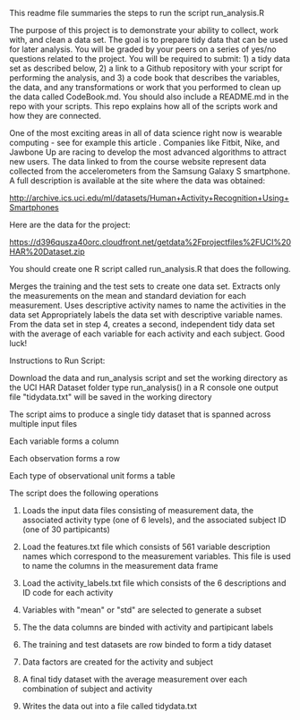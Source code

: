 This readme file summaries the steps to run the script run_analysis.R

The purpose of this project is to demonstrate your ability to collect, work with, and clean a data set. The goal is to prepare tidy data that can be used for later analysis. You will be graded by your peers on a series of yes/no questions related to the project. You will be required to submit: 1) a tidy data set as described below, 2) a link to a Github repository with your script for performing the analysis, and 3) a code book that describes the variables, the data, and any transformations or work that you performed to clean up the data called CodeBook.md. You should also include a README.md in the repo with your scripts. This repo explains how all of the scripts work and how they are connected.

One of the most exciting areas in all of data science right now is wearable computing - see for example this article . Companies like Fitbit, Nike, and Jawbone Up are racing to develop the most advanced algorithms to attract new users. The data linked to from the course website represent data collected from the accelerometers from the Samsung Galaxy S smartphone. A full description is available at the site where the data was obtained:

http://archive.ics.uci.edu/ml/datasets/Human+Activity+Recognition+Using+Smartphones

Here are the data for the project:

https://d396qusza40orc.cloudfront.net/getdata%2Fprojectfiles%2FUCI%20HAR%20Dataset.zip

You should create one R script called run_analysis.R that does the following.

Merges the training and the test sets to create one data set.
Extracts only the measurements on the mean and standard deviation for each measurement.
Uses descriptive activity names to name the activities in the data set
Appropriately labels the data set with descriptive variable names.
From the data set in step 4, creates a second, independent tidy data set with the average of each variable for each activity and each subject.
Good luck!


Instructions to Run Script:

Download the data and run_analysis script and set the working directory as the UCI HAR Dataset folder
type run_analysis() in a R console
one output file "tidydata.txt" will be saved in the working directory


The script aims to produce a single tidy dataset that is spanned across multiple input files

Each variable forms a column

Each observation forms a row

Each type of observational unit forms a table


The script does the following operations

1. Loads the input data files consisting of measurement data, the associated activity type (one of 6 levels), and the associated
    subject ID (one of 30 partipicants)
    
2. Load the features.txt file which consists of 561 variable description names which correspond to the measurement variables.
   This file is used to name the columns in the measurement data frame
   
3. Load the activity_labels.txt file which consists of the 6 descriptions and ID code for each activity

4. Variables with "mean" or "std" are selected to generate a subset

5. The the data columns are binded with activity and partipicant labels

6. The training and test datasets are row binded to form a tidy dataset

7. Data factors are created for the activity and subject

8. A final tidy dataset with the average measurement over each combination of subject and activity

9. Writes the data out into a file called tidydata.txt
